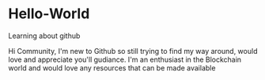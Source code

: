 # Hello-World
Learning about github

Hi Community, I'm new to Github so still trying to find my way around, would love and appreciate you'll gudiance. I'm an enthusiast in the Blockchain world and would love any resources that can be made available
